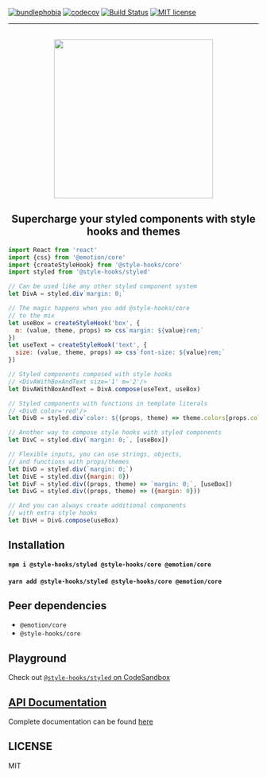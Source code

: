 [![bundlephobia](https://img.shields.io/bundlephobia/minzip/@style-hooks/styled?style=plastic)](https://bundlephobia.com/result?p=@style-hooks/styled)
[![codecov](https://codecov.io/gh/style-hooks/styled/branch/master/graph/badge.svg)](https://codecov.io/gh/style-hooks/styled)
[![Build Status](https://travis-ci.org/style-hooks/styled.svg?branch=master)](https://travis-ci.org/style-hooks/styled)
[![MIT license](https://img.shields.io/badge/License-MIT-blue.svg)](https://jaredlunde.mit-license.org/)

---

<p align=center>
  <br/>
  <img src='https://raw.githubusercontent.com/jaredLunde/style-hooks/master/assets/logo%402x.png' width='320'/>
</p>

<h2 align=center>Supercharge your styled components with style hooks and themes</h2>

```jsx harmony
import React from 'react'
import {css} from '@emotion/core'
import {createStyleHook} from '@style-hooks/core'
import styled from '@style-hooks/styled'

// Can be used like any other styled component system
let DivA = styled.div`margin: 0;`

// The magic happens when you add @style-hooks/core
// to the mix
let useBox = createStyleHook('box', {
  m: (value, theme, props) => css`margin: ${value}rem;`
})
let useText = createStyleHook('text', {
  size: (value, theme, props) => css`font-size: ${value}rem;`
})

// Styled components composed with style hooks
// <DivAWithBoxAndText size='1' m='2'/>
let DivAWithBoxAndText = DivA.compose(useText, useBox)

// Styled components with functions in template literals
// <DivB color='red'/>
let DivB = styled.div`color: ${(props, theme) => theme.colors[props.color]};`

// Another way to compose style hooks with styled components
let DivC = styled.div(`margin: 0;`, [useBox])

// Flexible inputs, you can use strings, objects,
// and functions with props/themes
let DivD = styled.div(`margin: 0;`)
let DivE = styled.div({margin: 0})
let DivF = styled.div((props, theme) => `margin: 0;`, [useBox])
let DivG = styled.div((props, theme) => ({margin: 0}))

// And you can always create additional components
// with extra style hooks
let DivH = DivG.compose(useBox)
```

## Installation
#### `npm i @style-hooks/styled @style-hooks/core @emotion/core`
#### `yarn add @style-hooks/styled @style-hooks/core @emotion/core`

## Peer dependencies
- `@emotion/core`
- `@style-hooks/core`

## Playground
Check out
[`@style-hooks/styled` on CodeSandbox](https://codesandbox.io/s/style-hooksstyled-basic-example-y9x6s)

## [API Documentation](https://style-hooks.jaredlunde.com/styled-components/)
Complete documentation can be found 
[here](https://style-hooks.jaredlunde.com/styled-components/)

## LICENSE
MIT